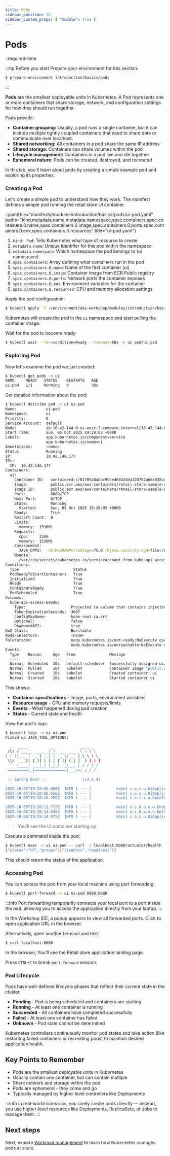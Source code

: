 ```yaml
---
title: Pods
sidebar_position: 20
sidebar_custom_props: { "module": true }
---
```


# Pods

::required-time

:::tip Before you start
Prepare your environment for this section:

```bash timeout=300 wait=10
$ prepare-environment introduction/basics/pods
```

:::

**Pods** are the smallest deployable units in Kubernetes. A Pod represents one or more containers that share storage, network, and configuration settings for how they should run together.

Pods provide:
- **Container grouping:** Usually, a pod runs a single container, but it can include multiple tightly coupled containers that need to share data or communicate over localhost.
- **Shared networking:** All containers in a pod share the same IP address
- **Shared storage:** Containers can share volumes within the pod
- **Lifecycle management:** Containers in a pod live and die together
- **Ephemeral nature:** Pods can be created, destroyed, and recreated

In this lab, you'll learn about pods by creating a simple example pod and exploring its properties.

### Creating a Pod

Let's create a simple pod to understand how they work. The manifest defines a simple pod running the retail store UI container.

::yaml{file="manifests/modules/introduction/basics/pods/ui-pod.yaml" paths="kind,metadata.name,metadata.namespace,spec.containers,spec.containers.0.name,spec.containers.0.image,spec.containers.0.ports,spec.containers.0.env,spec.containers.0.resources" title="ui-pod.yaml"}

1. `kind: Pod`: Tells Kubernetes what type of resource to create
2. `metadata.name`: Unique identifier for this pod within the namespace
3. `metadata.namespace`: Which namespace the pod belongs to (ui namespace)
4. `spec.containers`: Array defining what containers run in the pod
5. `spec.containers.0.name`: Name of the first container (ui)
6. `spec.containers.0.image`: Container image from ECR Public registry
7. `spec.containers.0.ports`: Network ports the container exposes
8. `spec.containers.0.env`: Environment variables for the container
9. `spec.containers.0.resources`: CPU and memory allocation settings

Apply the pod configuration:
```bash
$ kubectl apply -f ~/environment/eks-workshop/modules/introduction/basics/pods/ui-pod.yaml
```

Kubernetes will create the pod in the `ui` namespace and start pulling the container image.

Wait for the pod to become ready:
```bash
$ kubectl wait --for=condition=Ready --timeout=60s -n ui pod/ui-pod
```

### Exploring Pod

Now let's examine the pod we just created:

```bash
$ kubectl get pods -n ui
NAME     READY   STATUS    RESTARTS   AGE
ui-pod   1/1     Running   0          30s
```

Get detailed information about the pod:
```bash
$ kubectl describe pod -n ui ui-pod
Name:             ui-pod
Namespace:        ui
Priority:         0
Service Account:  default
Node:             ip-10-42-144-0.us-west-2.compute.internal/10.42.144.0
Start Time:       Sun, 05 Oct 2025 19:28:02 +0000
Labels:           app.kubernetes.io/component=service
                  app.kubernetes.io/name=ui
Annotations:      <none>
Status:           Running
IP:               10.42.146.177
IPs:
  IP:  10.42.146.177
Containers:
  ui:
    Container ID:   containerd://01709a8abac99ce46842dda128752a68e828a485ee47f2094549fc00f9d71953
    Image:          public.ecr.aws/aws-containers/retail-store-sample-ui:1.2.1
    Image ID:       public.ecr.aws/aws-containers/retail-store-sample-ui@sha256:63a531dd3716cf9f6a3c7b54d65c39ce4de43cb23a613ac2933f2cb38aff86d7
    Port:           8080/TCP
    Host Port:      0/TCP
    State:          Running
      Started:      Sun, 05 Oct 2025 19:28:03 +0000
    Ready:          True
    Restart Count:  0
    Limits:
      memory:  1536Mi
    Requests:
      cpu:     250m
      memory:  1536Mi
    Environment:
      JAVA_OPTS:  -XX:MaxRAMPercentage=75.0 -Djava.security.egd=file:/dev/urandom
    Mounts:
      /var/run/secrets/kubernetes.io/serviceaccount from kube-api-access-68xdw (ro)
Conditions:
  Type                        Status
  PodReadyToStartContainers   True 
  Initialized                 True 
  Ready                       True 
  ContainersReady             True 
  PodScheduled                True 
Volumes:
  kube-api-access-68xdw:
    Type:                    Projected (a volume that contains injected data from multiple sources)
    TokenExpirationSeconds:  3607
    ConfigMapName:           kube-root-ca.crt
    Optional:                false
    DownwardAPI:             true
QoS Class:                   Burstable
Node-Selectors:              <none>
Tolerations:                 node.kubernetes.io/not-ready:NoExecute op=Exists for 300s
                             node.kubernetes.io/unreachable:NoExecute op=Exists for 300s
Events:
  Type    Reason     Age   From               Message
  ----    ------     ----  ----               -------
  Normal  Scheduled  10s   default-scheduler  Successfully assigned ui/ui-pod to ip-10-42-144-0.us-west-2.compute.internal
  Normal  Pulled     10s   kubelet            Container image "public.ecr.aws/aws-containers/retail-store-sample-ui:1.2.1" already present on machine
  Normal  Created    10s   kubelet            Created container: ui
  Normal  Started    10s   kubelet            Started container ui
```

This shows:
- **Container specifications** - Image, ports, environment variables
- **Resource usage** - CPU and memory requests/limits
- **Events** - What happened during pod creation
- **Status** - Current state and health

View the pod's logs:
```bash
$ kubectl logs -n ui ui-pod
Picked up JAVA_TOOL_OPTIONS: 

  .   ____          _            __ _ _
 /\\ / ___'_ __ _ _(_)_ __  __ _ \ \ \ \
( ( )\___ | '_ | '_| | '_ \/ _` | \ \ \ \
 \\/  ___)| |_)| | | | | || (_| |  ) ) ) )
  '  |____| .__|_| |_|_| |_\__, | / / / /
 =========|_|==============|___/=/_/_/_/

 :: Spring Boot ::                (v3.4.4)

2025-10-05T19:28:06.600Z  INFO 1 --- [           main] c.a.s.u.UiApplication                    : Starting UiApplication v0.0.1-SNAPSHOT using Java 21.0.7 with PID 1 (/app/app.jar started by appuser in /app)
2025-10-05T19:28:06.658Z  INFO 1 --- [           main] c.a.s.u.UiApplication                    : The following 1 profile is active: "prod"
2025-10-05T19:28:10.268Z  INFO 1 --- [           main] i.o.i.s.a.OpenTelemetryAutoConfiguration : OpenTelemetry Spring Boot starter has been disabled

2025-10-05T19:28:11.712Z  INFO 1 --- [           main] o.s.b.a.e.w.EndpointLinksResolver        : Exposing 4 endpoints beneath base path '/actuator'
2025-10-05T19:28:14.045Z  INFO 1 --- [           main] o.s.b.w.e.n.NettyWebServer               : Netty started on port 8080 (http)
2025-10-05T19:28:14.075Z  INFO 1 --- [           main] c.a.s.u.UiApplication                    : Started UiApplication in 8.505 seconds (process running for 10.444)
```

> You’ll see the UI container starting up. 

Execute a command inside the pod:
```bash hook=ready
$ kubectl exec -n ui ui-pod -- curl -s localhost:8080/actuator/health
{"status":"UP","groups":["liveness","readiness"]}
```
This should return the status of the application.

### Accessing Pod

You can access the pod from your local machine using port forwarding:
```bash test=false
$ kubectl port-forward -n ui ui-pod 8080:8080
```

:::info
Port forwarding temporarily connects your local port to a port inside the pod, allowing you to access the application directly from your laptop.
:::

In the Workshop IDE, a popup appears to view all forwarded ports. Click to open applicaiton URL in the browser.

Alternatively, open another terminal and test:
```bash test=false
$ curl localhost:8080
```

In the browser, You'll see the Retail store application landing page.

Press `CTRL+C` to break `port-forward` session.

### Pod Lifecycle

Pods have well-defined lifecycle phases that reflect their current state in the cluster.
- **Pending** - Pod is being scheduled and containers are starting
- **Running** - At least one container is running
- **Succeeded** - All containers have completed successfully
- **Failed** - At least one container has failed
- **Unknown** - Pod state cannot be determined

Kubernetes controllers continuously monitor pod states and take action (like restarting failed containers or recreating pods) to maintain desired application health.

## Key Points to Remember

* Pods are the smallest deployable units in Kubernetes
* Usually contain one container, but can contain multiple
* Share network and storage within the pod
* Pods are ephemeral - they come and go
* Typically managed by higher-level controllers like Deployments

:::info
In real-world scenarios, you rarely create pods directly — instead, you use higher-level resources like Deployments, ReplicaSets, or Jobs to manage them.
:::

## Next steps
Next, explore [Workload management](../workload-management/) to learn how Kubernetes manages pods at scale.